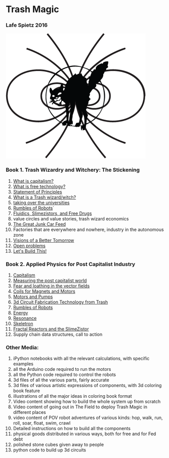 #   Trash Magic

### Lafe Spietz 2016

![image](cover2.png) 

### Book 1. Trash Wizardry and Witchery: The Stickening


1. [What is capitalism?](capitalism.md)
2. [What is free technology?](free_technology.md) 
3. [Statement of Principles](Principles.md)
4. [What is a Trash wizard/witch?](what_is_the_trash_wizard.md)
5. [taking over the universities](universities.md)
6. [Rumbles of Robots](RumblesRobots.md)`
7. [Fluidics, Slimezistors, and Free Drugs](slimeTechPolitical.md)
8. value circles and value stories, trash wizard economics
9. [The Great Junk Car Feed](JunkCars.md)
10. Factories that are everywhere and nowhere, industry in the autonomous zone 
11. [Visions of a Better Tomorrow](visions.md)
12. [Open problems](problems.md)
13. [Let's Build This!](lets_build.md)


### Book 2. Applied Physics for Post Capitalist Industry

1. [Capitalism](capitalism_technical.md)
2. [Measuring the post capitalist world](Measures.md)
3. [Fear and loathing in the vector fields](Fields.md)
4. [Coils for Magnets and Motors](coils_for_magnets_and_motors.md)
5. [Motors and Pumps](MotorsPumps.md)
6. [3d Circuit Fabrication Technology from Trash](circuit_fabrication_technology.md)
7. [Rumbles of Robots](RumblesRobots.md)
8. [Energy](Energy.md) 
9. [Resonance](Resonance.md)
10. [Skeletron](skeletron.md)
11.  [Fractal Reactors and the SlimeZistor](FractalReactorSlimeZistor.md)
12. Supply chain data structures, call to action


### Other Media:

1. iPython notebooks with all the relevant calculations, with specific examples
2. all the Arduino code required to run the motors
3. all the Python code required to control the robots
4. 3d files of all the various parts, fairly accurate
5. 3d files of various artistic expressions of components, with 3d coloring book feature
6. illustrations of all the major ideas in coloring book format
7. Video content showing how to build the whole system up from scratch
8. Video content of going out in The Field to deploy Trash Magic in different places
9. video content of POV robot adventures of various kinds: hop, walk, run, roll, soar, float, swim, crawl
9. Detailed instructions on how to build all the components
10. physical goods distributed in various ways, both for free and for Fed debt
11. polished stone cubes given away to people
12. python code to build up 3d circuits
